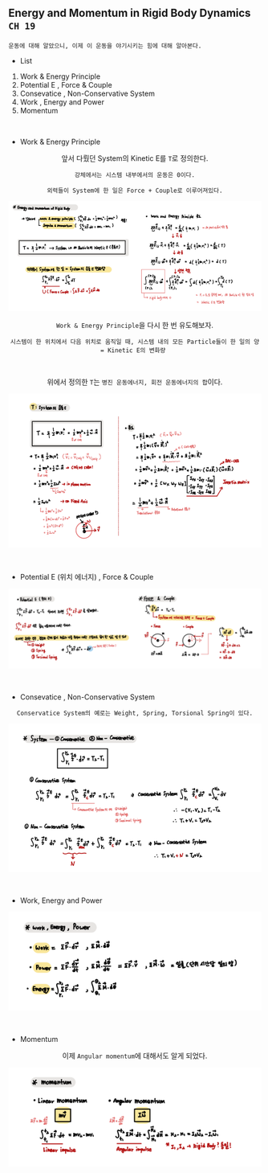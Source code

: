 ## Energy and Momentum in Rigid Body Dynamics `CH 19`

`운동에 대해 알았으니, 이제 이 운동을 야기시키는 힘에 대해 알아본다.`

- List

1. Work & Energy Principle
2. Potential E , Force & Couple
3. Consevatice , Non-Conservative System 
4. Work , Energy and Power
5. Momentum

<br>

- Work & Energy Principle

<div align="center">

앞서 다뤘던 System의 Kinetic E를 `T`로 정의한다.

`강체에서는 시스템 내부에서의 운동은 0이다.`

`외력들이 System에 한 일은 Force + Couple로 이루어져있다.`

![img.png](img.png)

`Work & Energy Principle`을 다시 한 번 유도해보자.

    시스템이 한 위치에서 다음 위치로 움직일 때, 시스템 내의 모든 Particle들이 한 일의 양
    = Kinetic E의 변화량 

</div>

<br>

<div align="center">

위에서 정의한 `T`는 `병진 운동에너지, 회전 운동에너지의 합`이다. 

![img_1.png](img_1.png)

</div>

<br>

- Potential E (위치 에너지) , Force & Couple

<div align="center">

![img_2.png](img_2.png)

</div>

<br>

- Consevatice , Non-Conservative System 

<div align="center">

`Conservatice System의 예로는 Weight, Spring, Torsional Spring이 있다.`

![img_3.png](img_3.png)

</div>

<br>

- Work, Energy and Power 

<div align="center">

![img_4.png](img_4.png)

</div>

<br>

- Momentum

<div align="center">

이제 `Angular momentum`에 대해서도 알게 되었다.

![img_5.png](img_5.png)

</div>